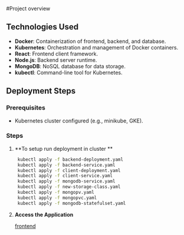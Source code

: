 #Project overview

## Technologies Used

- **Docker**: Containerization of frontend, backend, and database.
- **Kubernetes**: Orchestration and management of Docker containers.
- **React**: Frontend client framework.
- **Node.js**: Backend server runtime.
- **MongoDB**: NoSQL database for data storage.
- **kubectl**: Command-line tool for Kubernetes.

## Deployment Steps

### Prerequisites


- Kubernetes cluster configured (e.g., minikube, GKE).

### Steps

1. **To setup run deployment in cluster **
   ```sh
	kubectl apply -f backend-deployment.yaml
	kubectl apply -f backend-service.yaml
	kubectl apply -f client-deployment.yaml
	kubectl apply -f client-service.yaml
	kubectl apply -f mongodb-service.yaml
	kubectl apply -f new-storage-class.yaml
	kubectl apply -f mongopv.yaml
	kubectl apply -f mongopvc.yaml
	kubectl apply -f mongodb-statefulset.yaml
2. **Access the Application**

     [frontend](http://34.41.218.34:3000/)


